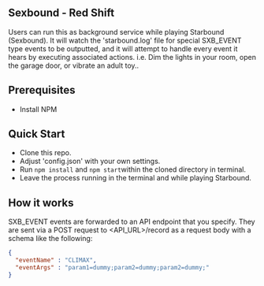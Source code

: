 ## Sexbound - Red Shift
Users can run this as background service while playing Starbound (Sexbound). It will watch the 'starbound.log' file for special SXB_EVENT type events to be outputted, and it will attempt to handle every event it hears by executing associated actions. i.e. Dim the lights in your room, open the garage door, or vibrate an adult toy..

## Prerequisites
* Install NPM

## Quick Start
* Clone this repo.
* Adjust 'config.json' with your own settings.
* Run ```npm install``` and ```npm start```within the cloned directory in terminal.
* Leave the process running in the terminal and while playing Starbound.

## How it works
SXB_EVENT events are forwarded to an API endpoint that you specify. They are sent via a POST request to <API_URL>/record as a request body with a schema like the following:

```JSON
{
  "eventName" : "CLIMAX",
  "eventArgs" : "param1=dummy;param2=dummy;param2=dummy;"
}
```